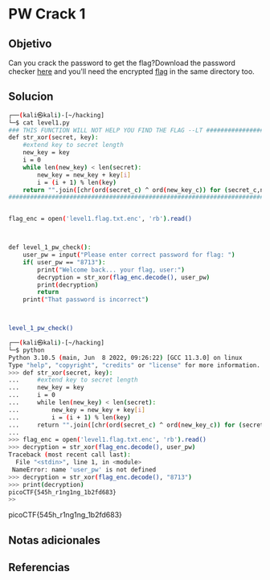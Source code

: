 # PW Crack 1
## Objetivo
Can you crack the password to get the flag?Download the password checker [here](https://artifacts.picoctf.net/c/53/level1.py) and you'll need the encrypted [flag](https://artifacts.picoctf.net/c/53/level1.flag.txt.enc) in the same directory too.

## Solucion
```bash
┌──(kali㉿kali)-[~/hacking]
└─$ cat level1.py
### THIS FUNCTION WILL NOT HELP YOU FIND THE FLAG --LT ########################
def str_xor(secret, key):
    #extend key to secret length
    new_key = key
    i = 0
    while len(new_key) < len(secret):
        new_key = new_key + key[i]
        i = (i + 1) % len(key)
    return "".join([chr(ord(secret_c) ^ ord(new_key_c)) for (secret_c,new_key_c) in zip(secret,new_key)])
###############################################################################


flag_enc = open('level1.flag.txt.enc', 'rb').read()



def level_1_pw_check():
    user_pw = input("Please enter correct password for flag: ")
    if( user_pw == "8713"):
        print("Welcome back... your flag, user:")
        decryption = str_xor(flag_enc.decode(), user_pw)
        print(decryption)
        return
    print("That password is incorrect")



level_1_pw_check()

┌──(kali㉿kali)-[~/hacking]
└─$ python
Python 3.10.5 (main, Jun  8 2022, 09:26:22) [GCC 11.3.0] on linux
Type "help", "copyright", "credits" or "license" for more information.
>>> def str_xor(secret, key):
...     #extend key to secret length
...     new_key = key
...     i = 0
...     while len(new_key) < len(secret):
...         new_key = new_key + key[i]
...         i = (i + 1) % len(key)
...     return "".join([chr(ord(secret_c) ^ ord(new_key_c)) for (secret_c,new_key_c) in zip(secret,new_key)])
...
>>> flag_enc = open('level1.flag.txt.enc', 'rb').read()
>>> decryption = str_xor(flag_enc.decode(), user_pw)
Traceback (most recent call last):
  File "<stdin>", line 1, in <module>
 NameError: name 'user_pw' is not defined
>>> decryption = str_xor(flag_enc.decode(), "8713")
>>> print(decryption)
picoCTF{545h_r1ng1ng_1b2fd683}
>>

```
picoCTF{545h_r1ng1ng_1b2fd683}
## Notas adicionales

## Referencias